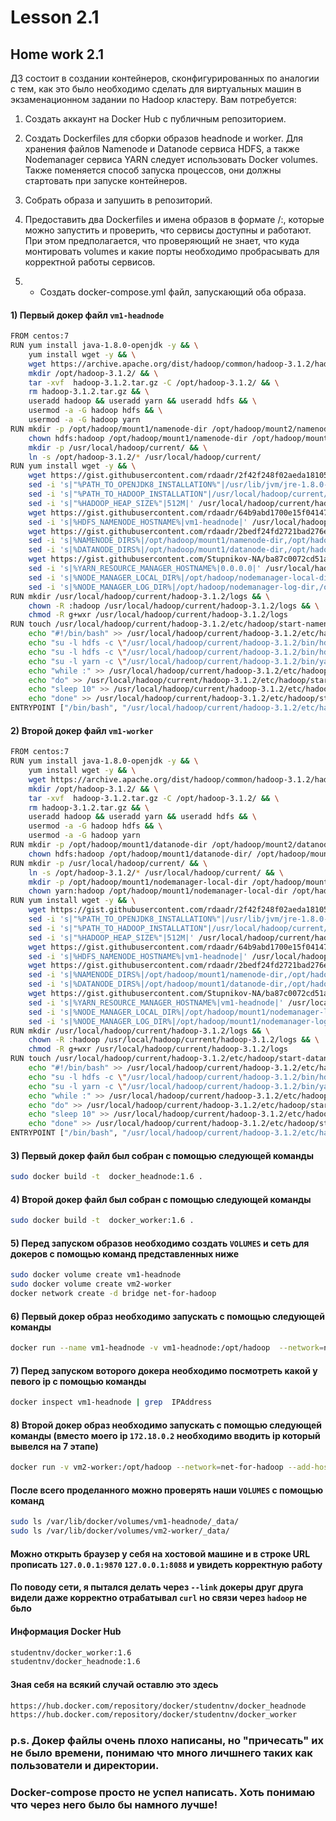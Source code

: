 # Lesson 2.1

## Home work 2.1

ДЗ состоит в создании контейнеров, сконфигурированных по аналогии с тем, как это было необходимо сделать для виртуальных машин в экзаменационном задании по Hadoop кластеру. 
Вам потребуется:
1.	Создать аккаунт на Docker Hub с публичным репозиторием.

2.	Создать Dockerfiles для сборки образов headnode и worker.  Для хранения файлов Namenode и Datanode сервиса HDFS, а также Nodemanager сервиса YARN следует использовать Docker volumes.  Также поменяется способ запуска процессов, они должны стартовать при запуске контейнеров.

3.	Собрать образа и запушить в репозиторий.

4.	Предоставить два Dockerfiles и имена образов в формате <your account>/<image name>:<tag>, которые можно запустить и проверить, что сервисы доступны и работают. При этом предполагается, что проверяющий не знает, что куда монтировать volumes и какие порты необходимо пробрасывать для корректной работы сервисов.

5.	* Создать docker-compose.yml файл, запускающий оба образа. 

#### 1) Первый докер файл `vm1-headnode`
```bash
FROM centos:7
RUN yum install java-1.8.0-openjdk -y && \
    yum install wget -y && \
    wget https://archive.apache.org/dist/hadoop/common/hadoop-3.1.2/hadoop-3.1.2.tar.gz && \
    mkdir /opt/hadoop-3.1.2/ && \
    tar -xvf  hadoop-3.1.2.tar.gz -C /opt/hadoop-3.1.2/ && \
    rm hadoop-3.1.2.tar.gz && \
    useradd hadoop && useradd yarn && useradd hdfs && \
    usermod -a -G hadoop hdfs && \
    usermod -a -G hadoop yarn
RUN mkdir -p /opt/hadoop/mount1/namenode-dir /opt/hadoop/mount2/namenode-dir && \
    chown hdfs:hadoop /opt/hadoop/mount1/namenode-dir /opt/hadoop/mount2/namenode-dir && \
    mkdir -p /usr/local/hadoop/current/ && \
    ln -s /opt/hadoop-3.1.2/* /usr/local/hadoop/current/
RUN yum install wget -y && \
    wget https://gist.githubusercontent.com/rdaadr/2f42f248f02aeda18105805493bb0e9b/raw/6303e424373b3459bcf3720b253c01373666fe7c/hadoop-env.sh -O /usr/local/hadoop/current/hadoop-3.1.2/etc/hadoop/hadoop-env.sh  && \
    sed -i 's|"%PATH_TO_OPENJDK8_INSTALLATION%"|/usr/lib/jvm/jre-1.8.0-openjdk|' /usr/local/hadoop/current/hadoop-3.1.2/etc/hadoop/hadoop-env.sh && \
    sed -i 's|"%PATH_TO_HADOOP_INSTALLATION"|/usr/local/hadoop/current/hadoop-3.1.2/|' /usr/local/hadoop/current/hadoop-3.1.2/etc/hadoop/hadoop-env.sh && \
    sed -i 's|"%HADOOP_HEAP_SIZE%"|512M|' /usr/local/hadoop/current/hadoop-3.1.2/etc/hadoop/hadoop-env.sh && \
    wget https://gist.githubusercontent.com/rdaadr/64b9abd1700e15f04147ea48bc72b3c7/raw/2d416bf137cba81b107508153621ee548e2c877d/core-site.xml -O /usr/local/hadoop/current/hadoop-3.1.2/etc/hadoop/core-site.xml && \
    sed -i 's|%HDFS_NAMENODE_HOSTNAME%|vm1-headnode|' /usr/local/hadoop/current/hadoop-3.1.2/etc/hadoop/core-site.xml && \
    wget https://gist.githubusercontent.com/rdaadr/2bedf24fd2721bad276e416b57d63e38/raw/640ee95adafa31a70869b54767104b826964af48/hdfs-site.xml -O /usr/local/hadoop/current/hadoop-3.1.2/etc/hadoop/hdfs-site.xml && \
    sed -i 's|%NAMENODE_DIRS%|/opt/hadoop/mount1/namenode-dir,/opt/hadoop/mount2/namenode-dir|'  /usr/local/hadoop/current/hadoop-3.1.2/etc/hadoop/hdfs-site.xml && \
    sed -i 's|%DATANODE_DIRS%|/opt/hadoop/mount1/datanode-dir,/opt/hadoop/mount2/datanode-dir|'  /usr/local/hadoop/current/hadoop-3.1.2/etc/hadoop/hdfs-site.xml && \
    wget https://gist.githubusercontent.com/Stupnikov-NA/ba87c0072cd51aa85c9ee6334cc99158/raw/bda0f760878d97213196d634be9b53a089e796ea/yarn-site.xml -O /usr/local/hadoop/current/hadoop-3.1.2/etc/hadoop/yarn-site.xml  && \
    sed -i 's|%YARN_RESOURCE_MANAGER_HOSTNAME%|0.0.0.0|' /usr/local/hadoop/current/hadoop-3.1.2/etc/hadoop/yarn-site.xml && \
    sed -i 's|%NODE_MANAGER_LOCAL_DIR%|/opt/hadoop/nodemanager-local-dir,/opt/hadoop/nodemanager-local-dir|' /usr/local/hadoop/current/hadoop-3.1.2/etc/hadoop/yarn-site.xml && \
    sed -i 's|%NODE_MANAGER_LOG_DIR%|/opt/hadoop/nodemanager-log-dir,/opt/hadoop/nodemanager-log-dir|' /usr/local/hadoop/current/hadoop-3.1.2/etc/hadoop/yarn-site.xml
RUN mkdir /usr/local/hadoop/current/hadoop-3.1.2/logs && \
    chown -R :hadoop /usr/local/hadoop/current/hadoop-3.1.2/logs && \
    chmod -R g+wxr /usr/local/hadoop/current/hadoop-3.1.2/logs
RUN touch /usr/local/hadoop/current/hadoop-3.1.2/etc/hadoop/start-namenode-resourcemanager.sh && \
    echo "#!/bin/bash" >> /usr/local/hadoop/current/hadoop-3.1.2/etc/hadoop/start-namenode-resourcemanager.sh && \
    echo "su -l hdfs -c \"/usr/local/hadoop/current/hadoop-3.1.2/bin/hdfs namenode -format cluster1\"" >> /usr/local/hadoop/current/hadoop-3.1.2/etc/hadoop/start-namenode-resourcemanager.sh && \
    echo "su -l hdfs -c \"/usr/local/hadoop/current/hadoop-3.1.2/bin/hdfs --daemon start namenode\"" >> /usr/local/hadoop/current/hadoop-3.1.2/etc/hadoop/start-namenode-resourcemanager.sh && \
    echo "su -l yarn -c \"/usr/local/hadoop/current/hadoop-3.1.2/bin/yarn --daemon start resourcemanager\"" >> /usr/local/hadoop/current/hadoop-3.1.2/etc/hadoop/start-namenode-resourcemanager.sh && \
    echo "while :" >> /usr/local/hadoop/current/hadoop-3.1.2/etc/hadoop/start-namenode-resourcemanager.sh && \
    echo "do" >> /usr/local/hadoop/current/hadoop-3.1.2/etc/hadoop/start-namenode-resourcemanager.sh && \
    echo "sleep 10" >> /usr/local/hadoop/current/hadoop-3.1.2/etc/hadoop/start-namenode-resourcemanager.sh && \
    echo "done" >> /usr/local/hadoop/current/hadoop-3.1.2/etc/hadoop/start-namenode-resourcemanager.sh
ENTRYPOINT ["/bin/bash", "/usr/local/hadoop/current/hadoop-3.1.2/etc/hadoop/start-namenode-resourcemanager.sh"]
````
#### 2) Второй докер файл `vm1-worker`
```bash
FROM centos:7
RUN yum install java-1.8.0-openjdk -y && \
    yum install wget -y && \
    wget https://archive.apache.org/dist/hadoop/common/hadoop-3.1.2/hadoop-3.1.2.tar.gz && \
    mkdir /opt/hadoop-3.1.2/ && \
    tar -xvf  hadoop-3.1.2.tar.gz -C /opt/hadoop-3.1.2/ && \
    rm hadoop-3.1.2.tar.gz && \
    useradd hadoop && useradd yarn && useradd hdfs && \
    usermod -a -G hadoop hdfs && \
    usermod -a -G hadoop yarn
RUN mkdir -p /opt/hadoop/mount1/datanode-dir /opt/hadoop/mount2/datanode-dir && \
    chown hdfs:hadoop /opt/hadoop/mount1/datanode-dir/ /opt/hadoop/mount2/datanode-dir/
RUN mkdir -p /usr/local/hadoop/current/ && \
    ln -s /opt/hadoop-3.1.2/* /usr/local/hadoop/current/ && \
    mkdir -p /opt/hadoop/mount1/nodemanager-local-dir /opt/hadoop/mount2/nodemanager-local-dir /opt/hadoop/mount1/nodemanager-log-dir /opt/hadoop/mount2/nodemanager-log-dir && \
    chown yarn:hadoop /opt/hadoop/mount1/nodemanager-local-dir /opt/hadoop/mount2/nodemanager-local-dir /opt/hadoop/mount1/nodemanager-log-dir /opt/hadoop/mount2/nodemanager-log-dir
RUN yum install wget -y && \
    wget https://gist.githubusercontent.com/rdaadr/2f42f248f02aeda18105805493bb0e9b/raw/6303e424373b3459bcf3720b253c01373666fe7c/hadoop-env.sh -O /usr/local/hadoop/current/hadoop-3.1.2/etc/hadoop/hadoop-env.sh  && \
    sed -i 's|"%PATH_TO_OPENJDK8_INSTALLATION%"|/usr/lib/jvm/jre-1.8.0-openjdk|' /usr/local/hadoop/current/hadoop-3.1.2/etc/hadoop/hadoop-env.sh && \
    sed -i 's|"%PATH_TO_HADOOP_INSTALLATION"|/usr/local/hadoop/current/hadoop-3.1.2/|' /usr/local/hadoop/current/hadoop-3.1.2/etc/hadoop/hadoop-env.sh && \
    sed -i 's|"%HADOOP_HEAP_SIZE%"|512M|' /usr/local/hadoop/current/hadoop-3.1.2/etc/hadoop/hadoop-env.sh && \
    wget https://gist.githubusercontent.com/rdaadr/64b9abd1700e15f04147ea48bc72b3c7/raw/2d416bf137cba81b107508153621ee548e2c877d/core-site.xml -O /usr/local/hadoop/current/hadoop-3.1.2/etc/hadoop/core-site.xml && \
    sed -i 's|%HDFS_NAMENODE_HOSTNAME%|vm1-headnode|' /usr/local/hadoop/current/hadoop-3.1.2/etc/hadoop/core-site.xml && \
    wget https://gist.githubusercontent.com/rdaadr/2bedf24fd2721bad276e416b57d63e38/raw/640ee95adafa31a70869b54767104b826964af48/hdfs-site.xml -O /usr/local/hadoop/current/hadoop-3.1.2/etc/hadoop/hdfs-site.xml && \
    sed -i 's|%NAMENODE_DIRS%|/opt/hadoop/mount1/namenode-dir,/opt/hadoop/mount2/namenode-dir|'  /usr/local/hadoop/current/hadoop-3.1.2/etc/hadoop/hdfs-site.xml && \
    sed -i 's|%DATANODE_DIRS%|/opt/hadoop/mount1/datanode-dir,/opt/hadoop/mount2/datanode-dir|'  /usr/local/hadoop/current/hadoop-3.1.2/etc/hadoop/hdfs-site.xml && \
    wget https://gist.githubusercontent.com/Stupnikov-NA/ba87c0072cd51aa85c9ee6334cc99158/raw/bda0f760878d97213196d634be9b53a089e796ea/yarn-site.xml -O /usr/local/hadoop/current/hadoop-3.1.2/etc/hadoop/yarn-site.xml  && \
    sed -i 's|%YARN_RESOURCE_MANAGER_HOSTNAME%|vm1-headnode|' /usr/local/hadoop/current/hadoop-3.1.2/etc/hadoop/yarn-site.xml && \
    sed -i 's|%NODE_MANAGER_LOCAL_DIR%|/opt/hadoop/mount1/nodemanager-local-dir,/opt/hadoopmount2/nodemanager-local-dir|' /usr/local/hadoop/current/hadoop-3.1.2/etc/hadoop/yarn-site.xml && \
    sed -i 's|%NODE_MANAGER_LOG_DIR%|/opt/hadoop/mount1/nodemanager-log-dir,/opt/hadoop/mount2/nodemanager-log-dir|' /usr/local/hadoop/current/hadoop-3.1.2/etc/hadoop/yarn-site.xml
RUN mkdir /usr/local/hadoop/current/hadoop-3.1.2/logs && \
    chown -R :hadoop /usr/local/hadoop/current/hadoop-3.1.2/logs && \
    chmod -R g+wxr /usr/local/hadoop/current/hadoop-3.1.2/logs
RUN touch /usr/local/hadoop/current/hadoop-3.1.2/etc/hadoop/start-datanode-nodemanager.sh && \
    echo "#!/bin/bash" >> /usr/local/hadoop/current/hadoop-3.1.2/etc/hadoop/start-datanode-nodemanager.sh && \
    echo "su -l hdfs -c \"/usr/local/hadoop/current/hadoop-3.1.2/bin/hdfs --daemon start datanode\"" >> /usr/local/hadoop/current/hadoop-3.1.2/etc/hadoop/start-datanode-nodemanager.sh && \
    echo "su -l yarn -c \"/usr/local/hadoop/current/hadoop-3.1.2/bin/yarn --daemon start nodemanager\"" >> /usr/local/hadoop/current/hadoop-3.1.2/etc/hadoop/start-datanode-nodemanager.sh.sh && \
    echo "while :" >> /usr/local/hadoop/current/hadoop-3.1.2/etc/hadoop/start-datanode-nodemanager.sh && \
    echo "do" >> /usr/local/hadoop/current/hadoop-3.1.2/etc/hadoop/start-datanode-nodemanager.sh && \
    echo "sleep 10" >> /usr/local/hadoop/current/hadoop-3.1.2/etc/hadoop/start-datanode-nodemanager.sh && \
    echo "done" >> /usr/local/hadoop/current/hadoop-3.1.2/etc/hadoop/start-datanode-nodemanager.sh
ENTRYPOINT ["/bin/bash", "/usr/local/hadoop/current/hadoop-3.1.2/etc/hadoop/start-datanode-nodemanager.sh"]
```
  
#### 3) Первый докер файл был собран с помощью следующей команды
```bash
sudo docker build -t  docker_headnode:1.6 .
```
#### 4) Второй докер файл был собран с помощью следующей команды
```bash
sudo docker build -t  docker_worker:1.6 .
```
#### 5) Перед запуском образов необходимо создать `VOLUMES` и сеть для докеров с помощью команд представленных ниже
```bash
sudo docker volume create vm1-headnode
sudo docker volume create vm2-worker
docker network create -d bridge net-for-hadoop
```
#### 6) Первый докер образ необходимо запускать с помощью следующей команды
```bash
docker run --name vm1-headnode -v vm1-headnode:/opt/hadoop  --network=net-for-hadoop -p 9870:9870 -p 8088:8088 --add-host vm1-headnode:0.0.0.0 -d docker_headnode:1.6
```
#### 7) Перед запуском воторого докера необходимо посмотреть какой у певого ip с помощью команды
```bash
docker inspect vm1-headnode | grep  IPAddress    
```
#### 8) Второй докер образ необходимо запускать с помощью следующей команды (вместо моего ip `172.18.0.2` необходимо вводить ip который вывелся на 7 этапе)
```bash
docker run -v vm2-worker:/opt/hadoop --network=net-for-hadoop --add-host vm1-headnode:172.18.0.2 -d docker_worker:1.6
```
#### После всего проделанного можно проверять наши `VOLUMES` с помощью команд
```bash
sudo ls /var/lib/docker/volumes/vm1-headnode/_data/
sudo ls /var/lib/docker/volumes/vm2-worker/_data/
```
#### Можно открыть браузер у себя на хостовой машине и в строке URL прописать `127.0.0.1:9870` `127.0.0.1:8088` и увидеть корректную работу
#### По поводу сети, я пытался делать через `--link` докеры друг друга видели даже корректно отрабатывал `curl` но связи через `hadoop` не бьло

#### Информация Docker Hub 
```bash
studentnv/docker_worker:1.6
studentnv/docker_headnode:1.6  
```
#### Зная себя на всякий случай оставлю это здесь
```bash
https://hub.docker.com/repository/docker/studentnv/docker_headnode
https://hub.docker.com/repository/docker/studentnv/docker_worker
```
### p.s. Докер файлы очень плохо написаны, но "причесать" их не было времени, понимаю что много личшнего таких как пользователи и директории.
### Docker-compose просто не успел написать. Хоть понимаю что через него было бы намного лучше!
